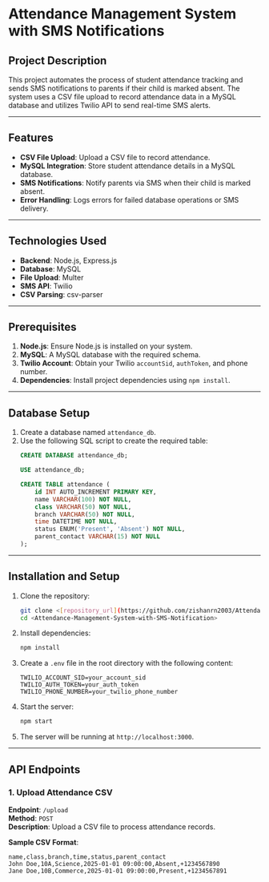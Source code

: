 # Attendance Management System with SMS Notifications

## Project Description
This project automates the process of student attendance tracking and sends SMS notifications to parents if their child is marked absent. The system uses a CSV file upload to record attendance data in a MySQL database and utilizes Twilio API to send real-time SMS alerts.

---

## Features
- **CSV File Upload**: Upload a CSV file to record attendance.
- **MySQL Integration**: Store student attendance details in a MySQL database.
- **SMS Notifications**: Notify parents via SMS when their child is marked absent.
- **Error Handling**: Logs errors for failed database operations or SMS delivery.

---

## Technologies Used
- **Backend**: Node.js, Express.js
- **Database**: MySQL
- **File Upload**: Multer
- **SMS API**: Twilio
- **CSV Parsing**: csv-parser

---

## Prerequisites
1. **Node.js**: Ensure Node.js is installed on your system.
2. **MySQL**: A MySQL database with the required schema.
3. **Twilio Account**: Obtain your Twilio `accountSid`, `authToken`, and phone number.
4. **Dependencies**: Install project dependencies using `npm install`.

---

## Database Setup
1. Create a database named `attendance_db`.
2. Use the following SQL script to create the required table:
    ```sql
    CREATE DATABASE attendance_db;

    USE attendance_db;

    CREATE TABLE attendance (
        id INT AUTO_INCREMENT PRIMARY KEY,
        name VARCHAR(100) NOT NULL,
        class VARCHAR(50) NOT NULL,
        branch VARCHAR(50) NOT NULL,
        time DATETIME NOT NULL,
        status ENUM('Present', 'Absent') NOT NULL,
        parent_contact VARCHAR(15) NOT NULL
    );
    ```

---

## Installation and Setup
1. Clone the repository:
    ```bash
    git clone <[repository_url](https://github.com/zishanrn2003/Attendance-Management-System-with-SMS-Notification)>
    cd <Attendance-Management-System-with-SMS-Notification>
    ```

2. Install dependencies:
    ```bash
    npm install
    ```

3. Create a `.env` file in the root directory with the following content:
    ```env
    TWILIO_ACCOUNT_SID=your_account_sid
    TWILIO_AUTH_TOKEN=your_auth_token
    TWILIO_PHONE_NUMBER=your_twilio_phone_number
    ```

4. Start the server:
    ```bash
    npm start
    ```

5. The server will be running at `http://localhost:3000`.

---

## API Endpoints

### 1. **Upload Attendance CSV**
   **Endpoint**: `/upload`  
   **Method**: `POST`  
   **Description**: Upload a CSV file to process attendance records.  

   **Sample CSV Format**:
   ```csv
   name,class,branch,time,status,parent_contact
   John Doe,10A,Science,2025-01-01 09:00:00,Absent,+1234567890
   Jane Doe,10B,Commerce,2025-01-01 09:00:00,Present,+1234567891
